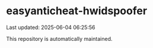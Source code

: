 # easyanticheat-hwidspoofer

Last updated: 2025-06-04 06:25:56

This repository is automatically maintained.
